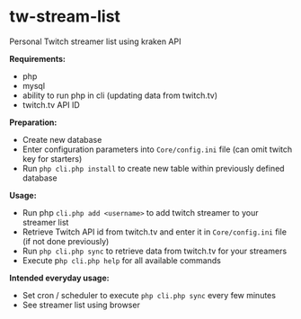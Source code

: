 # tw-stream-list
Personal Twitch streamer list using kraken API

**Requirements:**
- php
- mysql
- ability to run php in cli (updating data from twitch.tv)
- twitch.tv API ID

**Preparation:**
- Create new database
- Enter configuration parameters into `Core/config.ini` file (can omit twitch key for starters)
- Run `php cli.php install` to create new table within previously defined database

**Usage:**
- Run php `cli.php add <username>` to add twitch streamer to your streamer list
- Retrieve Twitch API id from twitch.tv and enter it in `Core/config.ini` file (if not done previously)
- Run `php cli.php sync` to retrieve data from twitch.tv for your streamers
- Execute p`hp cli.php help` for all available commands

**Intended everyday usage:**
- Set cron / scheduler to execute `php cli.php sync` every few minutes
- See streamer list using browser
